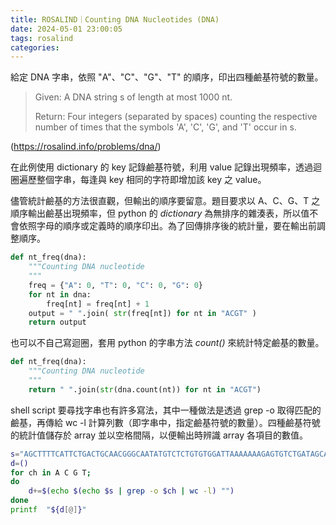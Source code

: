 ```yaml
---
title: ROSALIND｜Counting DNA Nucleotides (DNA)
date: 2024-05-01 23:00:05
tags: rosalind 
categories:
---
```


給定 DNA 字串，依照 "A"、"C"、"G"、"T" 的順序，印出四種鹼基符號的數量。

> Given: A DNA string s of length at most 1000 nt.
> 
> Return: Four integers (separated by spaces) counting the respective number of times that the symbols 'A', 'C', 'G', and 'T' occur in s.

(https://rosalind.info/problems/dna/)

<!--more-->

在此例使用 dictionary 的 key 記錄鹼基符號，利用 value 記錄出現頻率，透過迴圈遍歷整個字串，每逢與 key 相同的字符即增加該 key 之 value。

儘管統計鹼基的方法很直觀，但輸出的順序要留意。題目要求以 A、C、G、T 之順序輸出鹼基出現頻率，但 python 的 *dictionary* 為無排序的雜湊表，所以值不會依照字母的順序或定義時的順序印出。為了回傳排序後的統計量，要在輸出前調整順序。

```python
def nt_freq(dna):
    """Counting DNA nucleotide
    """
    freq = {"A": 0, "T": 0, "C": 0, "G": 0}
    for nt in dna:
        freq[nt] = freq[nt] + 1
    output = " ".join( str(freq[nt]) for nt in "ACGT" )
    return output
```

也可以不自己寫迴圈，套用 python 的字串方法 *count()* 來統計特定鹼基的數量。
```python
def nt_freq(dna):
    """Counting DNA nucleotide
    """
    return " ".join(str(dna.count(nt)) for nt in "ACGT")
```

shell script 要尋找字串也有許多寫法，其中一種做法是透過 grep -o 取得匹配的鹼基，再傳給 wc -l 計算列數（即字串中，指定鹼基符號的數量）。四種鹼基符號的統計值儲存於 array 並以空格間隔，以便輸出時辨識 array 各項目的數值。
```bash
s="AGCTTTTCATTCTGACTGCAACGGGCAATATGTCTCTGTGTGGATTAAAAAAAGAGTGTCTGATAGCAGC"
d=()
for ch in A C G T;
do
    d+=$(echo $(echo $s | grep -o $ch | wc -l) "")
done
printf  "${d[@]}"
```

